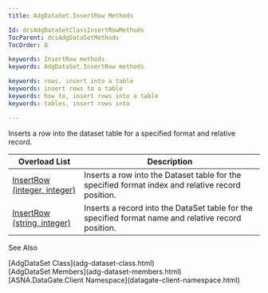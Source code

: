 ```yaml
---
title: AdgDataSet.InsertRow Methods

Id: dcsAdgDataSetClassInsertRowMethods
TocParent: dcsAdgDataSetMethods
TocOrder: 8

keywords: InsertRow methods
keywords: AdgDataSet.InsertRow methods

keywords: rows, insert into a table
keywords: insert rows to a table
keywords: how to, insert rows into a table
keywords: tables, insert rows into

---
```


Inserts a row into the dataset table for a specified format and relative record.
<br />



| Overload List | Description |
| ---- | ---- |
| [InsertRow (integer, integer)](adg-dataset-class-insert-row-method1.html) | Inserts a row into the Dataset table for the specified format index and relative record position. |
| [InsertRow (string, integer)](adg-dataset-class-insert-row-method2.html) | Inserts a record into the DataSet table for the specified format name and relative record position. |



See Also

<dl />
      [AdgDataSet Class](adg-dataset-class.html)
      <br />
      [AdgDataSet Members](adg-dataset-members.html)
      <br />
      [ASNA.DataGate.Client Namespace](datagate-client-namespace.html)

